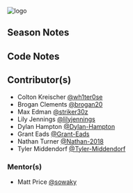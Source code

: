 ![logo](https://github.com/FRC-3695/2023-Season---Crescendo/blob/master/Logo.jpeg?raw=true)
## Season Notes
## Code Notes
## Contributor(s)
- Colton Kreischer [@wh1ter0se](https://github.com/wh1ter0se)
- Brogan Clements [@brogan20](https://github.com/brogan20)
- Max Edman [@striker30z](https://github.com/striker30z)
- Lily Jennings [@lilyjennings](https://github.com/lilyjennings)
- Dylan Hampton [@Dylan-Hampton](https://github.com/Dylan-Hampton)
- Grant Eads [@Grant-Eads](https://github.com/Grant-Eads)
- Nathan Turner [@Nathan-2018](https://gitHub.com/Nathan-2018)
- Tyler Middendorf [@Tyler-Middendorf](https://github.com/Tyler-Middendorf)
### Mentor(s)
- Matt Price [@sowaky](https://github.com/SoWaky)
